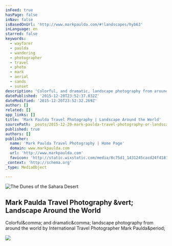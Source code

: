 ```yaml
---
inFeed: true
hasPage: false
inNav: false
isBasedOnUrl: 'http://www.markpaulda.com/#!landscapes/hyb63'
inLanguage: en
starred: false
keywords:
  - wayfarer
  - paulda
  - wandering
  - photographer
  - travel
  - photo
  - mark
  - aerial
  - sands
  - sunset
description: 'Colorful, and dramatic, landscape photography from around the world by International Travel Photographer Mark Paulda.'
datePublished: '2015-12-20T23:52:37.832Z'
dateModified: '2015-12-20T23:52:32.269Z'
author: []
related: []
app_links: []
title: 'Mark Paulda Travel Photography | Landscape Around the World'
sourcePath: _posts/2015-12-20-mark-paulda-travel-photography-or-landscape-around-the-world.md
published: true
authors: []
publisher:
  name: 'Mark Paulda Travel Photography | Home Page'
  domain: www.markpaulda.com
  url: 'http://www.markpaulda.com'
  favicon: 'http://static.wixstatic.com/media/8c75d1_1431245cacd24f41813d05b3e8fd717f.png/v1/fill/w_16%2Ch_16%2Clg_1/8c75d1_1431245cacd24f41813d05b3e8fd717f.png'
_context: 'http://schema.org'
_type: MediaObject

---
```

![The Dunes of the Sahara Desert](https://s3-us-west-2.amazonaws.com/the-grid-img/p/4bb2c0ae38c23ad9718d43e6c90a230a0c00735c.jpg)

<article style=""><h1>Mark Paulda Travel Photography &amp;vert; Landscape Around the World</h1><p>Colorful&amp;comma; and dramatic&amp;comma; landscape photography from around the world by International Travel Photographer Mark Paulda&amp;period;</p><img src="https://static.wixstatic.com/media/8c75d1_0f72ffbae441418083146aa0d27876a1.jpg_srz_2500_1667_85_22_0.50_1.20_0.00_jpg_srz" /></article>